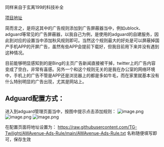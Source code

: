 同样来自于玄离199的科技补全

[项目地址](https://github.com/TG-Twilight/AWAvenue-Ads-Rule)

简而言之，是将这其中的广告规则添加到广告屏蔽器当中，例如ublock、adguard等常见的广告屏蔽器，以我自己为例，是使用的adguard的自建服务，因此到对应的设置当中添加秋风规则即可。当然这个规则最大的好处是可以屏蔽掉国产手机APP的开屏广告，虽然有些APP会提前下载好，但我目前用下来并没有遇到这种情况。

目前能够明显感知到的是Bing的主页广告新闻直接被干掉，twitter上的广告内容变成了空白，非常有喜感。另外一个和这个规则无关的是我在办公室的网络环境中，手机上的广告不管是APP还是浏览器上的都是多如牛毛，而在家里就基本没有什么特别明显的广告出现，尤其是网站上。

## Adguard配置方式：

进入到adguard管理页面当中，按图中提示点击添加规则：
![image.png](https://cloudflare-imgbed-p1r.pages.dev/file/1734157630628_image.png)
![image.png](https://cloudflare-imgbed-p1r.pages.dev/file/1734157662006_image.png)
![image.png](https://cloudflare-imgbed-p1r.pages.dev/file/1734157782691_image.png)

在配置页面将地址设置为：
https://raw.githubusercontent.com/TG-Twilight/AWAvenue-Ads-Rule/main/AWAvenue-Ads-Rule.txt
名称随便填写即可，保存生效